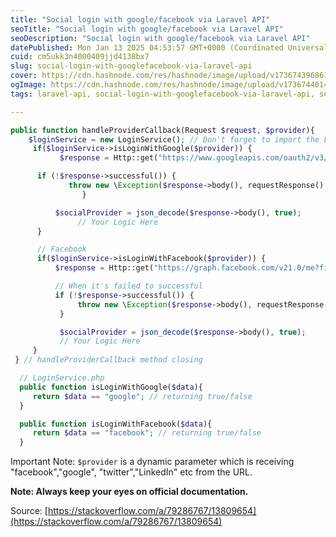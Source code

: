 ```yaml
---
title: "Social login with google/facebook via Laravel API"
seoTitle: "Social login with google/facebook via Laravel API"
seoDescription: "Social login with google/facebook via Laravel API"
datePublished: Mon Jan 13 2025 04:53:57 GMT+0000 (Coordinated Universal Time)
cuid: cm5ukk3n4000409jjd4138bx7
slug: social-login-with-googlefacebook-via-laravel-api
cover: https://cdn.hashnode.com/res/hashnode/image/upload/v1736743968617/ce0448cd-36e8-488a-9936-a6e79ffa3da6.png
ogImage: https://cdn.hashnode.com/res/hashnode/image/upload/v1736744014037/e8553265-fe19-489c-8f39-d56fe0eac230.png
tags: laravel-api, social-login-with-googlefacebook-via-laravel-api, social-login-with-google, social-login-with-facebook

---
```


```php
public function handleProviderCallback(Request $request, $provider){
    $loginService = new LoginService(); // Don't forget to import the LoginService.php at top
     if($loginService->isLoginWithGoogle($provider)) {
           $response = Http::get("https://www.googleapis.com/oauth2/v3/tokeninfo?id_token={$accessToken}");

      if (!$response->successful()) {
             throw new \Exception($response->body(), requestResponse()::UNAUTHORIZED_ACTION);
                }

          $socialProvider = json_decode($response->body(), true);
               // Your Logic Here
      }

      // Facebook
      if($loginService->isLoginWithFacebook($provider)) {
          $response = Http::get("https://graph.facebook.com/v21.0/me?fields=id,name,email&access_token={$accessToken}");

          // When it's failed to successful
          if (!$response->successful()) {
               throw new \Exception($response->body(), requestResponse()::UNAUTHORIZED_ACTION);
           }

           $socialProvider = json_decode($response->body(), true);
           // Your Logic Here
     }
 } // handleProviderCallback method closing

  // LoginService.php
  public function isLoginWithGoogle($data){
     return $data == "google"; // returning true/false
  }

  public function isLoginWithFacebook($data){
     return $data == "facebook"; // returning true/false
  }
```

Important Note: `$provider` is a dynamic parameter which is receiving "facebook","google", "twitter","LinkedIn" etc from the URL.

**Note: Always keep your eyes on official documentation.**

Source: [https://stackoverflow.com/a/79286767/13809654](https://stackoverflow.com/a/79286767/13809654)